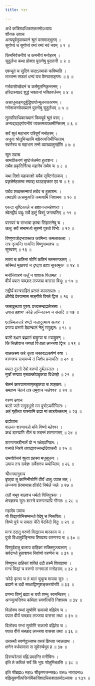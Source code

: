 ```yaml
---
title: १३१

---
```

अधै कत्रिंशदधिकशततमोऽध्यायः  
शौनक उवाच  
अत्यपूर्वमुपाख्यानं श्रुतं परममाद्भुतम् ।  
सुगोप्यं च सुगोप्यं रम्यं रम्यं नवं नवम् ॥ १ ॥  
  
किमनिर्वचनीयं च कमनीयं मनोहरम् ।  
सुदुर्लभा कथा प्रोक्ता पुराणेषु पुरातनी ॥ २ ॥  
  
एवम्भूतं च सुदिनं कदाऽस्माकं फविष्यति ।  
तज्जन्म सफलं धन्यं यत्र वैष्णवसङ्गमः ॥ ३ ॥  
  
गर्भवासोच्छेदनं च कर्ममूलनिकृन्तनम् ।  
हरिदास्यप्रदं शुद्धं भक्तानां भक्तिवर्धनम् ॥ ४ ॥  
  
असाधुसङ्गदुर्बुद्धिपापोन्मूलनकारणम् ।  
गणेशजन्मोपख्यानं पुराणेषु सुदुर्लभम् ॥ ५ ॥  
  
तुलसीराधिकाख्यानं किमपूर्व श्रुतं परम् ।  
अन्यद्यद्यद्गोपनीयं व्यक्तमव्यक्तमीप्सितम् ॥ ६ ॥  
  
सर्वं श्रुतं महाभाग परिबूर्णं मनोहरम् ।  
अधुना श्रोतुमिच्छामि वह्नेरुत्पत्तिमीप्सिताम्  
स्वर्णस्य च महाभाग तन्मे व्याख्यातुमर्हसि ॥ ७ ॥  
  
सूत उवाच  
सामग्रीकरणं सृष्टेर्जलमेव हुताशनः ।  
तथैव प्रकृतिर्नित्या महानेव तथैव च ॥ ८ ॥  
  
यथा दिशो महाकाशो ययैव सृष्टिगोलकम् ।  
प्रकृतेर्महतश्च स्याद्य थाऽहङ्कार एव च ॥ ९ ॥  
  
यथैव शब्दस्तन्मात्रं तथैव च हुताशनः ।  
तथाऽपि तत्समुत्पत्तिं कथयामि निशामय ॥ १० ॥  
  
एकदा सृष्टिकाले च ब्रह्मानन्तमहेश्वराः ।  
श्वेतद्वीपं ययुः सर्वे द्रष्टुं विष्णुं जगत्पतिम् ॥ ११ ॥  
  
परस्परं च सम्भाषां कृत्वा सिंहासनेषु च ।  
ऊचुः सर्वे सभामध्ये सुरम्ये पुरतो विभोः ॥ १२ ॥  
  
विष्णुगात्रोद्भवास्तत्र कामिन्यः कमलाकलाः ।  
तत्र नृत्यन्ति गायन्ति विष्णुगाथाश्च ॥  
सुस्वरम् ॥ १३ ॥  
  
तासां च कठिनां श्रोणिं कठिनं स्तनमण्डलम् ।  
सस्मितं मुखपद्मं च दृष्ट्वा ब्रह्मा सुकामुकः ॥ १४ ॥  
  
मनोनिवारणं कर्तुं न शशाक पितामहः ।  
वीर्यं पपात चच्छाद लज्जया वाससा विभुः ॥ १५ ॥  
  
तद्वीर्यं वस्त्रसहितं प्रतप्तं कामतापतः ।  
क्षीरोदे प्रेरयामास सङ्गीते विरते द्विज ॥ १६ ॥  
  
जलादुत्थाय पुरुषः प्रज्वलन्ब्रह्मतेजसा ।  
उवास ब्रह्मणः क्रोडे लज्जितस्य च संसदि ॥ १७ ॥  
  
एतस्मिन्नन्तरे रुष्टो जलादुत्थाय सत्वरः ।  
प्रणम्य वरुणो देवान्बालं नेतुं समुद्यतः ॥ १८ ॥  
  
बालो दधार ब्रह्माणं बाहुम्यां च भयाद्रुदन् ।  
किं चिन्नोवाच जगतां विधाता लज्जया द्विज ॥ १९ ॥  
  
बालकस्य करे धृत्वा चकारऽऽकर्षणं रुषा ।  
वरुणश्च सभामध्ये तं चिक्षेप प्रजापतिः ॥ २० ॥  
  
पपात दूरतो देवो वरुणो दुर्बलस्ततः ।  
मूर्छां सम्प्राप मृतवत्कोपदृष्ट्या विधेरहो ॥ २१ ॥  
  
चेतनं कारयामासामृतदृष्ट्या च शङ्करः ।  
सम्प्राप्य चेतनं तत्र तमुवाच जलेश्वरः ॥ २२ ॥  
  
वरुण उवाच  
बालो जले समुद्भूतो मम पुत्रोऽयमीप्सितः ।  
अहं गृहीत्वा यास्यामि ब्रह्मा मां ताडयेत्कथम् ॥ २३ ॥  
  
ब्रह्मोवाच  
वालकः शरणापन्नो मयि विष्णो महेश्वर ।  
कथं दास्यामि भीतं च रुदन्तं शरणागतम् ॥ २४ ॥  
  
शरणागतदीनार्तं यो न रक्षेदपण्डितः ।  
पच्यते निरये तावद्यावच्चन्द्रदिवाकरौ ॥ २५ ॥  
  
उभयोर्वचनं श्रुत्वा प्रहस्य मधुसूधनः ।  
उवाच तत्र सर्वज्ञः सर्वेशश्च यथोचितम् ॥ २६ ॥  
  
श्रीभगवानुवाच  
दृष्ट्वा तु कामिनीश्रोणिं वीर्यं धातुः पपात तत् ।  
लज्जया प्रेरयामास क्षीरोदे निर्मले जले ॥ २७ ॥  
  
ततौ बभूव बालश्च धर्मतो विधिपुत्रकः ।  
क्षेत्रज्ञश्च सुतः शास्त्रे वरुणस्यापि गौणतः ॥ २८ ॥  
  
महादेव उवाच  
यो विद्यायोनिसम्बन्धो वेदेषु च निरूपितः ।  
शिष्ये पुत्रे च समता चेति वेदविदो विदुः ॥ २९ ॥  
  
मन्त्रं ददातु वरुणो विद्याञ्च बारकाय च ।  
पुत्रो विधातुर्वङ्निश्च शिष्यश्य वरुणस्य च ॥ ३० ॥  
  
विष्णुर्ददातु बालाय दाहिकां सक्तिमुज्ज्वलाम् ।  
सर्वदग्धो हुताशश्च निर्वाणो वरुणेन च ॥ ३१ ॥  
  
विष्णुश्च दाहिकां शक्तिं ददौ तस्मै शिवाज्ञया ।  
मन्त्रं विद्यां च वरुणो रत्नमालां मनोहराम् ॥ ३२ ॥  
  
क्रोडे कृत्वा च तं बालं चुचुम्ब मायया सुरः ।  
ब्रह्मणे च ददौ साक्षाद्विष्णुशङ्करयोरपि ॥ ३३ ॥  
  
प्रणम्य विष्णुं ब्रह्मा च ययौ शम्भुः स्वमन्दिरम् ।  
अग्न्युत्पत्तिश्च कथिता स्वर्णोत्पत्तिं निशामय ॥ ३४ ॥  
  
विलोक्य रम्भां सुश्रोणिं सकामो वह्निरेव च ।  
पपात वीर्यं चच्छाद लज्जया वाससा तथा ॥ ३५ ॥  
  
विलोक्य रम्भां सुश्रोणिं सकामो वह्निरेव च ।  
पपात वीर्य चच्छाद लज्जया वाससा तथा ॥ ३६ ॥  
  
उत्तस्थौ स्वर्णपुञ्जश्च वस्त्रं क्षिप्त्वा ज्वलत्प्रभः ।  
क्षणेन वर्धयामास स सुमेरुर्बभूव ह ॥ ३७ ॥  
  
हिरण्यरेतसं वह्निं प्रवदन्ति मनीषिणः ।  
इति ते कथितं सर्वं किं भूयः श्रोतुमिच्छसि ॥ ३८ ॥  
  
इति श्रीब्रह्मo महाo श्रीकृष्णजन्मखo उत्तo नारादनाo  
वह्निसुवर्णोत्पत्तिर्नामैकत्रिंशदधिकशततमोऽध्यायः ॥ १३१ ॥